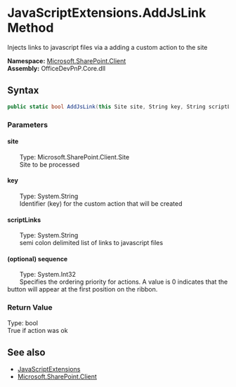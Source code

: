 # JavaScriptExtensions.AddJsLink Method  
 Injects links to javascript files via a adding a custom action to the site   

**Namespace:** [Microsoft.SharePoint.Client](Microsoft.SharePoint.Client.md)  
**Assembly:** OfficeDevPnP.Core.dll  
## Syntax
```C#
public static bool AddJsLink(this Site site, String key, String scriptLinks, Int32 sequence = 0)
```
### Parameters
#### site  
&emsp;&emsp;Type: Microsoft.SharePoint.Client.Site  
&emsp;&emsp;Site to be processed  

  

#### key  
&emsp;&emsp;Type: System.String  
&emsp;&emsp;Identifier (key) for the custom action that will be created  

  

#### scriptLinks  
&emsp;&emsp;Type: System.String  
&emsp;&emsp;semi colon delimited list of links to javascript files  

  

#### (optional) sequence  
&emsp;&emsp;Type: System.Int32  
&emsp;&emsp;Specifies the ordering priority for actions. A value is 0 indicates that the button will appear at the first position on the ribbon.  

  

### Return Value
Type: bool  
True if action was ok  


## See also
- [JavaScriptExtensions](Microsoft.SharePoint.Client.JavaScriptExtensions.md) 
- [Microsoft.SharePoint.Client](Microsoft.SharePoint.Client.md) 

